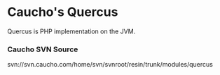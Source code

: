 Caucho's Quercus
==================================================
Quercus is PHP implementation on the JVM.

### Caucho SVN Source
svn://svn.caucho.com/home/svn/svnroot/resin/trunk/modules/quercus